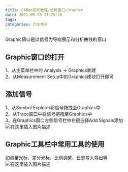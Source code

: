 ```yaml
---
title: CANoe系列教程-分析窗口-Graphic
date: 2021-05-28 21:25:16
tags: 
categories: 汽车电子
---
```


<!--more-->

Graphic窗口是以信号为导向展示和分析曲线的窗口

## Graphic窗口的打开

1、从主菜单栏中的 Analysis \-> Graphics新建  
2、从Measurement Setup中的Graphics模块打开即可

## 添加信号

1、从Symbol Explorer将信号拖拽至Graphics中  
2、从Trace窗口中将信号拖拽至Graphics中  
3、在Graphics窗口左侧信号栏中右键选择Add Signals添加  
![在这里插入图片描述](https://img-blog.csdnimg.cn/20210528211953578.png?x-oss-process=image/watermark,type_ZmFuZ3poZW5naGVpdGk,shadow_10,text_aHR0cHM6Ly9ibG9nLmNzZG4ubmV0L0hhb190b3A=,size_16,color_FFFFFF,t_70)

## Graphic工具栏中常用工具的使用

如测量光标、差分光标、比例调整、日志导入导出等  
![在这里插入图片描述](https://img-blog.csdnimg.cn/20210528212356484.png?x-oss-process=image/watermark,type_ZmFuZ3poZW5naGVpdGk,shadow_10,text_aHR0cHM6Ly9ibG9nLmNzZG4ubmV0L0hhb190b3A=,size_16,color_FFFFFF,t_70)